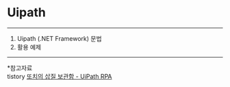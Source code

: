 # Uipath
---
1. Uipath (.NET Framework) 문법  
2. 활용 예제  
  
  
  
  
___
*참고자료  
tistory [또치의 삽질 보관함 - UiPath RPA](https://ddochea.tistory.com/34)  
  
  

